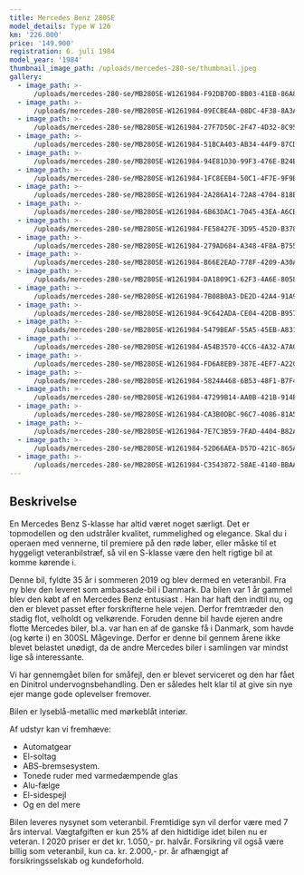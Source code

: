 ```yaml
---
title: Mercedes Benz 280SE
model_details: Type W 126
km: '226.000'
price: '149.900'
registration: 6. juli 1984
model_year: '1984'
thumbnail_image_path: /uploads/mercedes-280-se/thumbnail.jpeg
gallery:
  - image_path: >-
      /uploads/mercedes-280-se/MB280SE-W1261984-F92DB70D-8B03-41EB-86A8-0819DDDB1BE4.jpeg
  - image_path: >-
      /uploads/mercedes-280-se/MB280SE-W1261984-09ECBE4A-08DC-4F38-8A3A-6EDAD554CBA5.jpeg
  - image_path: >-
      /uploads/mercedes-280-se/MB280SE-W1261984-27F7D50C-2F47-4D32-8C95-E75B150129C3.jpeg
  - image_path: >-
      /uploads/mercedes-280-se/MB280SE-W1261984-51BCA403-AB34-44F9-87CD-BF4DD89765F6.jpeg
  - image_path: >-
      /uploads/mercedes-280-se/MB280SE-W1261984-94E81D30-99F3-476E-B24E-5F5B7389CB36.jpeg
  - image_path: >-
      /uploads/mercedes-280-se/MB280SE-W1261984-1FC8EEB4-50C1-4F7E-9F9B-A032C438A86E.jpeg
  - image_path: >-
      /uploads/mercedes-280-se/MB280SE-W1261984-2A286A14-72A8-4704-818E-A69B4215880E.jpeg
  - image_path: >-
      /uploads/mercedes-280-se/MB280SE-W1261984-6B63DAC1-7045-43EA-A6CB-6D7144F3CA50.jpeg
  - image_path: >-
      /uploads/mercedes-280-se/MB280SE-W1261984-FE58427E-3D95-4520-B378-1414C0388FEF.jpeg
  - image_path: >-
      /uploads/mercedes-280-se/MB280SE-W1261984-279AD684-A348-4F8A-B755-6CCE04DBF463.jpeg
  - image_path: >-
      /uploads/mercedes-280-se/MB280SE-W1261984-B66E2EAD-778F-4209-A30A-4618F3775161.jpeg
  - image_path: >-
      /uploads/mercedes-280-se/MB280SE-W1261984-DA1809C1-62F3-4A6E-8058-16937C554BCF.jpeg
  - image_path: >-
      /uploads/mercedes-280-se/MB280SE-W1261984-7B08B0A3-DE2D-42A4-91A9-7DE2FAD9C91B.jpeg
  - image_path: >-
      /uploads/mercedes-280-se/MB280SE-W1261984-9C642ADA-CE04-42DB-B957-DBE8FE482E22.jpeg
  - image_path: >-
      /uploads/mercedes-280-se/MB280SE-W1261984-5479BEAF-55A5-45EB-A831-80FD64F5D868.jpeg
  - image_path: >-
      /uploads/mercedes-280-se/MB280SE-W1261984-A54B3570-4CC6-4A32-A7AC-C0D937A9E7F8.jpeg
  - image_path: >-
      /uploads/mercedes-280-se/MB280SE-W1261984-FD6A8EB9-387E-4EF7-A22C-393889B11B4E.jpeg
  - image_path: >-
      /uploads/mercedes-280-se/MB280SE-W1261984-5824A468-6B53-48F1-B7F4-CCE1DBDB54DE.jpeg
  - image_path: >-
      /uploads/mercedes-280-se/MB280SE-W1261984-47299B14-AA0B-421B-914E-050BEFC7FDB0.jpeg
  - image_path: >-
      /uploads/mercedes-280-se/MB280SE-W1261984-CA3B0DBC-96C7-4086-81A5-086BA9F009A0.jpeg
  - image_path: >-
      /uploads/mercedes-280-se/MB280SE-W1261984-7E7C3B59-7FAD-4404-B82A-23ED94F9594E.jpeg
  - image_path: >-
      /uploads/mercedes-280-se/MB280SE-W1261984-52D66AEA-D57D-421C-865A-F771D8CD3E6F.jpeg
  - image_path: >-
      /uploads/mercedes-280-se/MB280SE-W1261984-C3543872-58AE-4140-BBAA-755688E6EF30.jpeg
---
```


## Beskrivelse

En Mercedes Benz S-klasse har altid v&aelig;ret noget s&aelig;rligt. Det er topmodellen og den udstr&aring;ler kvalitet, rummelighed og elegance. Skal du i operaen med vennerne, til premiere p&aring; den r&oslash;de l&oslash;ber, eller m&aring;ske til et hyggeligt veteranbilstr&aelig;f, s&aring; vil en S-klasse v&aelig;re den helt rigtige bil at komme k&oslash;rende i.

Denne bil, fyldte 35 &aring;r i sommeren 2019 og blev dermed en veteranbil. Fra ny blev den leveret som ambassade-bil i Danmark. Da bilen var 1 &aring;r gammel blev den k&oslash;bt af en Mercedes Benz entusiast . Han har haft den indtil nu, og den er blevet passet efter forskrifterne hele vejen. Derfor fremtr&aelig;der den stadig flot, velholdt og velk&oslash;rende. Foruden denne bil havde ejeren andre flotte Mercedes biler, bl.a. var han en af de ganske f&aring; i Danmark, som havde (og k&oslash;rte i) en 300SL M&aring;gevinge. Derfor er denne bil gennem &aring;rene ikke blevet belastet un&oslash;digt, da de andre Mercedes biler i samlingen var mindst lige s&aring; interessante.

Vi har gennemg&aring;et bilen for sm&aring;fejl, den er blevet serviceret og den har f&aring;et en Dinitrol undervognsbehandling. Den er s&aring;ledes helt klar til at give sin nye ejer mange gode oplevelser fremover.

Bilen er lysebl&aring;-metallic med m&oslash;rkebl&aring;t interi&oslash;r.

Af udstyr kan vi fremh&aelig;ve:

* Automatgear
* El-soltag
* ABS-bremsesystem.
* Tonede ruder med varmed&aelig;mpende glas
* Alu-f&aelig;lge
* El-sidespejl
* Og en del mere

Bilen leveres nysynet som veteranbil. Fremtidige syn vil derfor v&aelig;re med 7 &aring;rs interval. V&aelig;gtafgiften er kun 25% af den hidtidige idet bilen nu er veteran. I 2020 priser er det kr. 1.050,- pr. halv&aring;r. Forsikring vil ogs&aring; v&aelig;re billig som veteranbil, kun ca. kr. 2.000,- pr. &aring;r afh&aelig;ngigt af forsikringsselskab og kundeforhold.